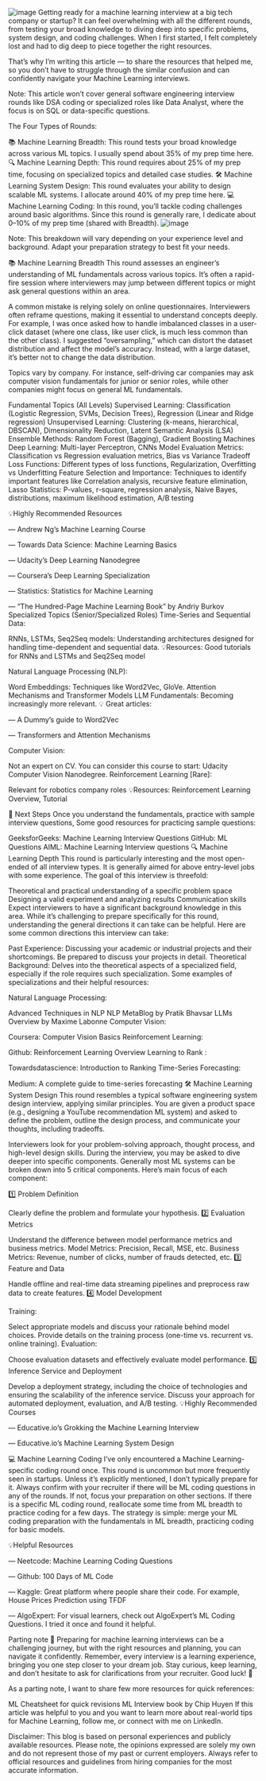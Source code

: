 ![image](https://github.com/user-attachments/assets/aca93ec6-a801-4055-be69-f8e413453721)
Getting ready for a machine learning interview at a big tech company or startup? It can feel overwhelming with all the different rounds, from testing your broad knowledge to diving deep into specific problems, system design, and coding challenges. When I first started, I felt completely lost and had to dig deep to piece together the right resources.

That’s why I’m writing this article — to share the resources that helped me, so you don’t have to struggle through the similar confusion and can confidently navigate your Machine Learning interviews.

Note: This article won’t cover general software engineering interview rounds like DSA coding or specialized roles like Data Analyst, where the focus is on SQL or data-specific questions.

The Four Types of Rounds:

📚 Machine Learning Breadth: This round tests your broad knowledge across various ML topics. I usually spend about 35% of my prep time here.
🔍 Machine Learning Depth: This round requires about 25% of my prep time, focusing on specialized topics and detailed case studies.
🛠️ Machine Learning System Design: This round evaluates your ability to design scalable ML systems. I allocate around 40% of my prep time here.
💻 Machine Learning Coding: In this round, you’ll tackle coding challenges around basic algorithms. Since this round is generally rare, I dedicate about 0–10% of my prep time (shared with Breadth).
![image](https://github.com/user-attachments/assets/dbb4e346-848b-4de0-abbd-f385b741e45c)

Note: This breakdown will vary depending on your experience level and background. Adapt your preparation strategy to best fit your needs.

📚 Machine Learning Breadth
This round assesses an engineer’s understanding of ML fundamentals across various topics. It’s often a rapid-fire session where interviewers may jump between different topics or might ask general questions within an area.

A common mistake is relying solely on online questionnaires. Interviewers often reframe questions, making it essential to understand concepts deeply. For example, I was once asked how to handle imbalanced classes in a user-click dataset (where one class, like user click, is much less common than the other class). I suggested “oversampling,” which can distort the dataset distribution and affect the model’s accuracy. Instead, with a large dataset, it’s better not to change the data distribution.

Topics vary by company. For instance, self-driving car companies may ask computer vision fundamentals for junior or senior roles, while other companies might focus on general ML fundamentals.

Fundamental Topics (All Levels)
Supervised Learning: Classification (Logistic Regression, SVMs, Decision Trees), Regression (Linear and Ridge regression)
Unsupervised Learning: Clustering (k-means, hierarchical, DBSCAN), Dimensionality Reduction, Latent Semantic Analysis (LSA)
Ensemble Methods: Random Forest (Bagging), Gradient Boosting Machines
Deep Learning: Multi-layer Perceptron, CNNs
Model Evaluation Metrics: Classification vs Regression evaluation metrics, Bias vs Variance Tradeoff
Loss Functions: Different types of loss functions, Regularization, Overfitting vs Underfitting
Feature Selection and Importance: Techniques to identify important features like Correlation analysis, recursive feature elimination, Lasso
Statistics: P-values, r-square, regression analysis, Naive Bayes, distributions, maximum likelihood estimation, A/B testing

💡Highly Recommended Resources

— Andrew Ng’s Machine Learning Course

— Towards Data Science: Machine Learning Basics

— Udacity’s Deep Learning Nanodegree

— Coursera’s Deep Learning Specialization

— Statistics: Statistics for Machine Learning

— “The Hundred-Page Machine Learning Book” by Andriy Burkov
Specialized Topics (Senior/Specialized Roles)
Time-Series and Sequential Data:

RNNs, LSTMs, Seq2Seq models: Understanding architectures designed for handling time-dependent and sequential data.
💡Resources: Good tutorials for RNNs and LSTMs and Seq2Seq model

Natural Language Processing (NLP):

Word Embeddings: Techniques like Word2Vec, GloVe.
Attention Mechanisms and Transformer Models
LLM Fundamentals: Becoming increasingly more relevant.
💡 Great articles:

— A Dummy’s guide to Word2Vec

— Transformers and Attention Mechanisms

Computer Vision:

Not an expert on CV. You can consider this course to start: Udacity Computer Vision Nanodegree.
Reinforcement Learning [Rare]:

Relevant for robotics company roles
💡Resources: Reinforcement Learning Overview, Tutorial

🚀 Next Steps
Once you understand the fundamentals, practice with sample interview questions, Some good resources for practicing sample questions:

GeeksforGeeks: Machine Learning Interview Questions
GitHub: ML Questions
AIML: Machine Learning Interview questions
🔍 Machine Learning Depth
This round is particularly interesting and the most open-ended of all interview types. It is generally aimed for above entry-level jobs with some experience. The goal of this interview is threefold:

Theoretical and practical understanding of a specific problem space
Designing a valid experiment and analyzing results
Communication skills
Expect interviewers to have a significant background knowledge in this area. While it’s challenging to prepare specifically for this round, understanding the general directions it can take can be helpful. Here are some common directions this interview can take:

Past Experience: Discussing your academic or industrial projects and their shortcomings. Be prepared to discuss your projects in detail.
Theoretical Background: Delves into the theoretical aspects of a specialized field, especially if the role requires such specialization.
Some examples of specializations and their helpful resources:

Natural Language Processing:

Advanced Techniques in NLP
NLP MetaBlog by Pratik Bhavsar
LLMs Overview by Maxime Labonne
Computer Vision:

Coursera: Computer Vision Basics
Reinforcement Learning:

Github: Reinforcement Learning Overview
Learning to Rank :

Towardsdatascience: Introduction to Ranking
Time-Series Forecasting:

Medium: A complete guide to time-series forecasting
🛠️ Machine Learning System Design
This round resembles a typical software engineering system design interview, applying similar principles. You are given a product space (e.g., designing a YouTube recommendation ML system) and asked to define the problem, outline the design process, and communicate your thoughts, including tradeoffs.

Interviewers look for your problem-solving approach, thought process, and high-level design skills. During the interview, you may be asked to dive deeper into specific components. Generally most ML systems can be broken down into 5 critical components. Here’s main focus of each component:

1️⃣ Problem Definition

Clearly define the problem and formulate your hypothesis.
2️⃣ Evaluation Metrics

Understand the difference between model performance metrics and business metrics.
Model Metrics: Precision, Recall, MSE, etc.
Business Metrics: Revenue, number of clicks, number of frauds detected, etc.
3️⃣ Feature and Data

Handle offline and real-time data streaming pipelines and preprocess raw data to create features.
4️⃣ Model Development

Training:

Select appropriate models and discuss your rationale behind model choices. Provide details on the training process (one-time vs. recurrent vs. online training).
Evaluation:

Choose evaluation datasets and effectively evaluate model performance.
5️⃣ Inference Service and Deployment

Develop a deployment strategy, including the choice of technologies and ensuring the scalability of the inference service. Discuss your approach for automated deployment, evaluation, and A/B testing.
💡Highly Recommended Courses

— Educative.io’s Grokking the Machine Learning Interview

— Educative.io’s Machine Learning System Design

💻 Machine Learning Coding
I’ve only encountered a Machine Learning-specific coding round once. This round is uncommon but more frequently seen in startups. Unless it’s explicitly mentioned, I don’t typically prepare for it. Always confirm with your recruiter if there will be ML coding questions in any of the rounds. If not, focus your preparation on other sections. If there is a specific ML coding round, reallocate some time from ML breadth to practice coding for a few days. The strategy is simple: merge your ML coding preparation with the fundamentals in ML breadth, practicing coding for basic models.

💡Helpful Resources

— Neetcode: Machine Learning Coding Questions

— Github: 100 Days of ML Code

— Kaggle: Great platform where people share their code. For example, House Prices Prediction using TFDF

— AlgoExpert: For visual learners, check out AlgoExpert’s ML Coding Questions. I tried it once and found it helpful.

Parting note 🌟
Preparing for machine learning interviews can be a challenging journey, but with the right resources and planning, you can navigate it confidently. Remember, every interview is a learning experience, bringing you one step closer to your dream job. Stay curious, keep learning, and don’t hesitate to ask for clarifications from your recruiter. Good luck! 🚀

As a parting note, I want to share few more resources for quick references:

ML Cheatsheet for quick revisions
ML Interview book by Chip Huyen
If this article was helpful to you and you want to learn more about real-world tips for Machine Learning, follow me, or connect with me on LinkedIn.

Disclaimer: This blog is based on personal experiences and publicly available resources. Please note, the opinions expressed are solely my own and do not represent those of my past or current employers. Always refer to official resources and guidelines from hiring companies for the most accurate information.
